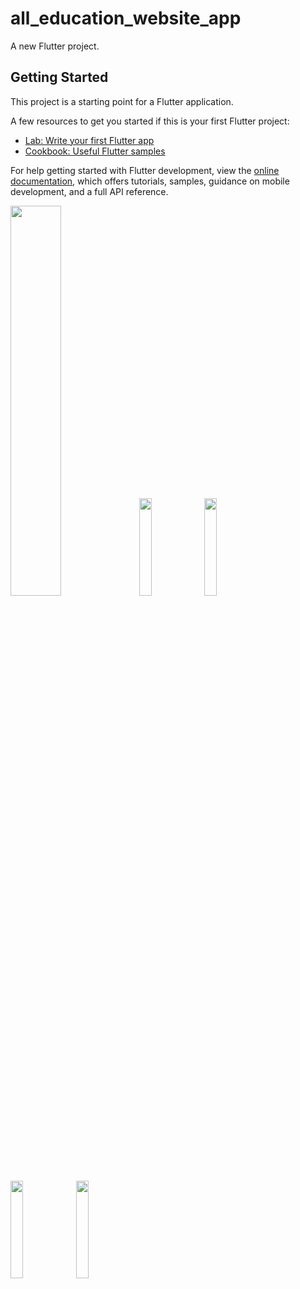 # all_education_website_app

A new Flutter project.

## Getting Started

This project is a starting point for a Flutter application.

A few resources to get you started if this is your first Flutter project:

- [Lab: Write your first Flutter app](https://docs.flutter.dev/get-started/codelab)
- [Cookbook: Useful Flutter samples](https://docs.flutter.dev/cookbook)

For help getting started with Flutter development, view the
[online documentation](https://docs.flutter.dev/), which offers tutorials,
samples, guidance on mobile development, and a full API reference.
<p>
<img src = "https://user-images.githubusercontent.com/116253963/228524254-feb20084-73d2-4052-8087-c58d31945e90.gif" helgnt = 40% width = 40%>
<img src = "https://user-images.githubusercontent.com/116253963/228524069-0ae8567a-1e83-4c8d-a29f-903926966d6c.png" helgnt = 20% width = 20%>
<img src = "https://user-images.githubusercontent.com/116253963/227695888-5b189125-389f-4e67-8eee-66c4e8d24c0a.png" helgnt = 20% width = 20%>
<img src = "https://user-images.githubusercontent.com/116253963/227696027-6847859d-5ec4-4319-b2ed-9f4f9656ba1f.png" helgnt = 20% width = 20%>
<img src = "https://user-images.githubusercontent.com/116253963/227696249-8c692888-0468-4465-96cc-852d6930b3fe.png" helgnt = 20% width = 20%>
</p>






